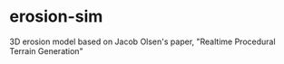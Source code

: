 # erosion-sim
3D erosion model based on Jacob Olsen's paper, "Realtime Procedural Terrain Generation"
